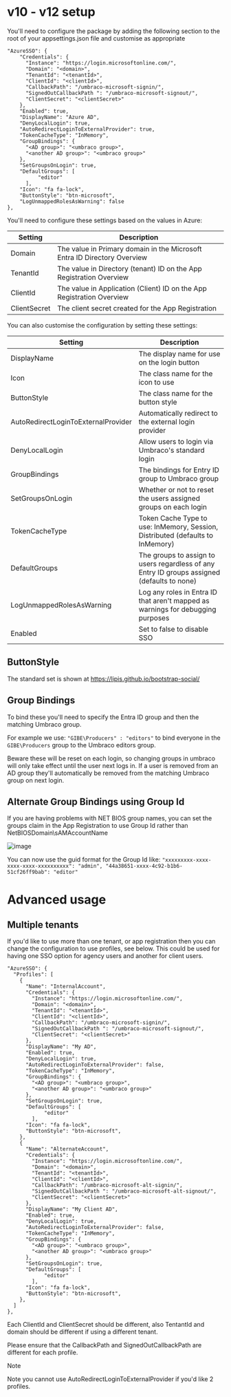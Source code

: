 # v10 - v12 setup

You'll need to configure the package by adding the following section to the root of your appsettings.json file and customise as appropriate

```
"AzureSSO": {
    "Credentials": {
      "Instance": "https://login.microsoftonline.com/",
      "Domain": "<domain>",
      "TenantId": "<tenantId>",
      "ClientId": "<clientId>",
      "CallbackPath": "/umbraco-microsoft-signin/",
      "SignedOutCallbackPath ": "/umbraco-microsoft-signout/",
      "ClientSecret": "<clientSecret>"
    },
    "Enabled": true,
    "DisplayName": "Azure AD",
    "DenyLocalLogin": true,
    "AutoRedirectLoginToExternalProvider": true,
    "TokenCacheType": "InMemory",
    "GroupBindings": {
      "<AD group>": "<umbraco group>",
      "<another AD group>": "<umbraco group>"
    },
    "SetGroupsOnLogin": true,
    "DefaultGroups": [
		  "editor"
	  ],
    "Icon": "fa fa-lock",
    "ButtonStyle": "btn-microsoft",
    "LogUnmappedRolesAsWarning": false
},
```

You'll need to configure these settings based on the values in Azure:

| Setting          | Description                                                              |
| ---------------- | ------------------------------------------------------------------------ |
| Domain           | The value in Primary domain in the Microsoft Entra ID Directory Overview |
| TenantId         | The value in Directory (tenant) ID on the App Registration Overview      |
| ClientId         | The value in Application (Client) ID on the App Registration Overview    |
| ClientSecret     | The client secret created for the App Registration                       |

You can also customise the configuration by setting these settings:

| Setting                               | Description                                                                                  |
| ------------------------------------- | -------------------------------------------------------------------------------------------- |
| DisplayName                           | The display name for use on the login button                                                 |
| Icon                                  | The class name for the icon to use                                                           |
| ButtonStyle                           | The class name for the button style                                                          |
| AutoRedirectLoginToExternalProvider   | Automatically redirect to the external login provider                                        |
| DenyLocalLogin                        | Allow users to login via Umbraco's standard login                                            |
| GroupBindings                         | The bindings for Entry ID group to Umbraco group                                             |
| SetGroupsOnLogin                      | Whether or not to reset the users assigned groups on each login                              |
| TokenCacheType                        | Token Cache Type to use: InMemory, Session, Distributed (defaults to InMemory)               |
| DefaultGroups                         | The groups to assign to users regardless of any Entry ID groups assigned (defaults to none)  |
| LogUnmappedRolesAsWarning             | Log any roles in Entra ID that aren't mapped as warnings for debugging purposes              |
| Enabled															  | Set to false to disable SSO                                                                  |

## ButtonStyle

The standard set is shown at https://lipis.github.io/bootstrap-social/

## Group Bindings

To bind these you'll need to specify the Entra ID group and then the matching Umbraco group.

For example we use: `"GIBE\Producers" : "editors"` to bind everyone in the `GIBE\Producers` group to the Umbraco editors group. 

Beware these will be reset on each login, so changing groups in umbraco will only take effect until the user next logs in. If a user is removed from an AD group they'll automatically be removed from the matching Umbraco group on next login.

## Alternate Group Bindings using Group Id

If you are having problems with NET BIOS group names, you can set the groups claim in the App Registration to use Group Id rather than NetBIOSDomain\sAMAccountName

![image](https://user-images.githubusercontent.com/1257752/235880241-4381fa6e-d72d-494e-bd3f-1ceaf8b4e71d.png)

You can now use the guid format for the Group Id like: `"xxxxxxxxx-xxxx-xxxx-xxxx-xxxxxxxxxx": "admin", "44a38651-xxxx-4c92-b1b6-51cf26ff9bab": "editor"`

# Advanced usage

## Multiple tenants

If you'd like to use more than one tenant, or app registration then you can change the configuration to use profiles, see below.
This could be used for having one SSO option for agency users and another for client users. 

```
"AzureSSO": {
  "Profiles": [
    {
      "Name": "InternalAccount",
      "Credentials": {
        "Instance": "https://login.microsoftonline.com/",
        "Domain": "<domain>",
        "TenantId": "<tenantId>",
        "ClientId": "<clientId>",
        "CallbackPath": "/umbraco-microsoft-signin/",
        "SignedOutCallbackPath ": "/umbraco-microsoft-signout/",
        "ClientSecret": "<clientSecret>"
      },
      "DisplayName": "My AD",
      "Enabled": true,
      "DenyLocalLogin": true,
      "AutoRedirectLoginToExternalProvider": false,
      "TokenCacheType": "InMemory",
      "GroupBindings": {
        "<AD group>": "<umbraco group>",
        "<another AD group>": "<umbraco group>"
      },
      "SetGroupsOnLogin": true,
      "DefaultGroups": [
		    "editor"
	    ],
      "Icon": "fa fa-lock",
      "ButtonStyle": "btn-microsoft",
    },
    {
      "Name": "AlternateAccount",
      "Credentials": {
        "Instance": "https://login.microsoftonline.com/",
        "Domain": "<domain>",
        "TenantId": "<tenantId>",
        "ClientId": "<clientId>",
        "CallbackPath": "/umbraco-microsoft-alt-signin/",
        "SignedOutCallbackPath ": "/umbraco-microsoft-alt-signout/",
        "ClientSecret": "<clientSecret>"
      },
      "DisplayName": "My Client AD",
      "Enabled": true,
      "DenyLocalLogin": true,
      "AutoRedirectLoginToExternalProvider": false,
      "TokenCacheType": "InMemory",
      "GroupBindings": {
        "<AD group>": "<umbraco group>",
        "<another AD group>": "<umbraco group>"
      },
      "SetGroupsOnLogin": true,
      "DefaultGroups": [
		    "editor"
	    ],
      "Icon": "fa fa-lock",
      "ButtonStyle": "btn-microsoft",
    },
  ]
},
```

Each ClientId and ClientSecret should be different, also TentantId and domain should be different if using a different tenant.

Please ensure that the CallbackPath and SignedOutCallbackPath are different for each profile.

> [!NOTE]
> Note you cannot use AutoRedirectLoginToExternalProvider if you'd like 2 profiles.



